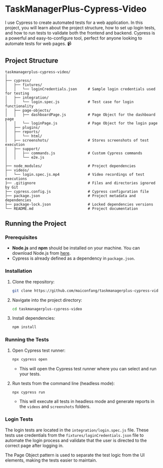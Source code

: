 # TaskManagerPlus-Cypress-Video

I use Cypress to create automated tests for a web application. In this project, you will learn about the project structure, how to set up login tests, and how to run tests to validate both the frontend and backend. Cypress is a powerful and easy-to-configure tool, perfect for anyone looking to automate tests for web pages. 📹

## Project Structure

```
taskmanagerplus-cypress-video/
│
├── cypress/
│   ├── fixtures/
│   │   └── loginCredentials.json     # Sample login credentials used for testing
│   ├── integration/
│   │   └── login.spec.js             # Test case for login functionality
│   ├── page-objects/
│   │   ├── dashboardPage.js          # Page Object for the dashboard page
│   │   └── loginPage.js              # Page Object for the login page
│   ├── plugins/
│   ├── reports/
│   │   └── html/
│   ├── screenshots/                  # Stores screenshots of test execution
│   ├── support/
│   │   ├── commands.js               # Custom Cypress commands
│   │   └── e2e.js
│
├── node_modules/                     # Project dependencies
├── videos/
│   └── login.spec.js.mp4             # Video recordings of test executions
├── .gitignore                        # Files and directories ignored by Git
├── cypress.config.js                 # Cypress configuration file
├── package.json                      # Project metadata and dependencies
├── package-lock.json                 # Locked dependencies versions
└── README.md                         # Project documentation
```

## Running the Project

### Prerequisites
- **Node.js** and **npm** should be installed on your machine. You can download Node.js from [here](https://nodejs.org/).
- Cypress is already defined as a dependency in `package.json`.

### Installation

1. Clone the repository:
   ```bash
   git clone https://github.com/maiconfang/taskmanagerplus-cypress-video.git
   ```
   
2. Navigate into the project directory:
   ```bash
   cd taskmanagerplus-cypress-video
   ```

3. Install dependencies:
   ```bash
   npm install
   ```

### Running the Tests

1. Open Cypress test runner:
   ```bash
   npx cypress open
   ```
   - This will open the Cypress test runner where you can select and run your tests.

2. Run tests from the command line (headless mode):
   ```bash
   npx cypress run
   ```
   - This will execute all tests in headless mode and generate reports in the `videos` and `screenshots` folders.

### Login Tests

The login tests are located in the `integration/login.spec.js` file. These tests use credentials from the `fixtures/loginCredentials.json` file to automate the login process and validate that the user is directed to the correct page after logging in.

The Page Object pattern is used to separate the test logic from the UI elements, making the tests easier to maintain.

